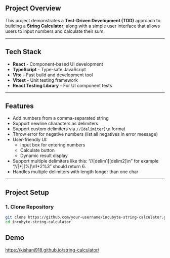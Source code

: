 ## Project Overview

This project demonstrates a **Test-Driven Development (TDD)** approach to building a **String Calculator**, along with a simple user interface that allows users to input numbers and calculate their sum.

---

## Tech Stack

- **React** - Component-based UI development
- **TypeScript** - Type-safe JavaScript
- **Vite** - Fast build and development tool
- **Vitest** - Unit testing framework
- **React Testing Library** - For UI component tests

---

## Features

- Add numbers from a comma-separated string
- Support newline characters as delimiters
- Support custom delimiters via `//[delimiter]\n` format
- Throw error for negative numbers (list all negatives in error message)
- User-friendly UI:
  - Input box for entering numbers
  - Calculate button
  - Dynamic result display
- Support multiple delimiters like this: “//[delim1][delim2]\n” for example “//[\*][%]\n1\*2%3” should return 6.
- Handles multiple delimiters with length longer than one char

---

## Project Setup

### 1. Clone Repository

```bash
git clone https://github.com/your-username/incubyte-string-calculator.git
cd incubyte-string-calculator
```

## Demo

https://kishanj918.github.io/string-calculator/
